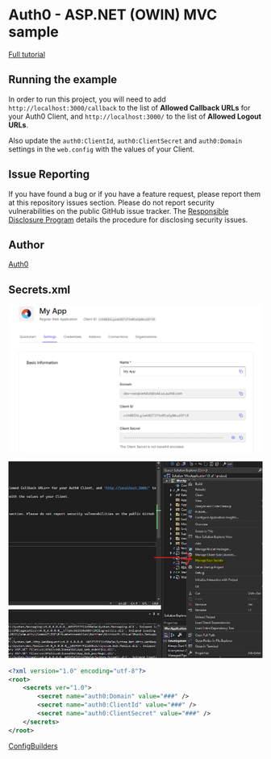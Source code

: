 ﻿# Auth0 - ASP.NET (OWIN) MVC sample

[Full tutorial](https://auth0.com/docs/quickstart/webapp/aspnet-owin/02-user-profile)

## Running the example

In order to run this project, you will need to add `http://localhost:3000/callback` to the list of **Allowed Callback URLs** for your Auth0 Client, and `http://localhost:3000/` to the list of **Allowed Logout URLs**.

Also update the `auth0:ClientId`, `auth0:ClientSecret` and `auth0:Domain` settings in the `web.config` with the values of your Client.

## Issue Reporting

If you have found a bug or if you have a feature request, please report them at this repository issues section. Please do not report security vulnerabilities on the public GitHub issue tracker. The [Responsible Disclosure Program](https://auth0.com/whitehat) details the procedure for disclosing security issues.

## Author

[Auth0](https://auth0.com)

## Secrets.xml

![Auth0](Content/auth0.png)

![Secrets](Content/secretsxml.png)

``` xml
<?xml version="1.0" encoding="utf-8"?>
<root>
    <secrets ver="1.0">
        <secret name="auth0:Domain" value="###" />
        <secret name="auth0:ClientId" value="###" />
        <secret name="auth0:ClientSecret" value="###" />
    </secrets>
</root>
```

[ConfigBuilders](https://learn.microsoft.com/en-us/aspnet/config-builder)